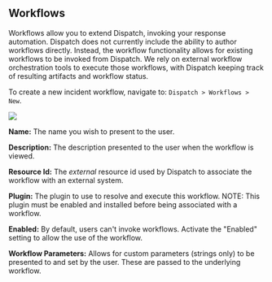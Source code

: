 ## Workflows

Workflows allow you to extend Dispatch, invoking your response automation. Dispatch does not currently include the ability to author workflows directly. Instead, the workflow functionality allows for existing workflows to be invoked from Dispatch. We rely on external workflow orchestration tools to execute those workflows, with Dispatch keeping track of resulting artifacts and workflow status.

To create a new incident workflow, navigate to: `Dispatch > Workflows > New`.

![](../../.gitbook/assets/admin-ui-incident-workflows.png)

**Name:** The name you wish to present to the user.

**Description:** The description presented to the user when the workflow is viewed.

**Resource Id:** The _external_ resource id used by Dispatch to associate the workflow with an external system.

**Plugin:** The plugin to use to resolve and execute this workflow. NOTE: This plugin must be enabled and installed before being associated with a workflow.

**Enabled:** By default, users can't invoke workflows. Activate the "Enabled" setting to allow the use of the workflow.

**Workflow Parameters:** Allows for custom parameters (strings only) to be presented to and set by the user. These are passed to the underlying workflow.
